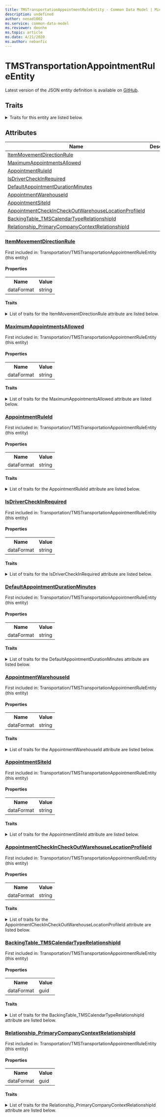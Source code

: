 ```yaml
---
title: TMSTransportationAppointmentRuleEntity - Common Data Model | Microsoft Docs
description: undefined
author: nenad1002
ms.service: common-data-model
ms.reviewer: deonhe
ms.topic: article
ms.date: 4/21/2020
ms.author: nebanfic
---
```


# TMSTransportationAppointmentRuleEntity

  
 Latest version of the JSON entity definition is available on <a href="https://github.com/Microsoft/CDM/tree/master/schemaDocuments/core/operationsCommon/Entities/SupplyChain/Transportation/TMSTransportationAppointmentRuleEntity.cdm.json" target="_blank">GitHub</a>.  

## Traits

<details>
<summary>Traits for this entity are listed below.  
</summary>

**is.CDM.entityVersion**  
  <table><tr><th>Parameter</th><th>Value</th><th>Data type</th><th>Explanation</th></tr><tr><td>versionNumber</td><td>"1.0.0"</td><td>string</td><td>semantic version number of the entity</td></tr></table>

**is.application.releaseVersion**  
  <table><tr><th>Parameter</th><th>Value</th><th>Data type</th><th>Explanation</th></tr><tr><td>releaseVersion</td><td>"10.0.13.0"</td><td>string</td><td>semantic version number of the application introducing this entity</td></tr></table>

</details>

## Attributes

|Name|Description|First Included in Instance|
|---|---|---|
|[ItemMovementDirectionRule](#ItemMovementDirectionRule)||<a href="TMSTransportationAppointmentRuleEntity.md" target="_blank">Transportation/TMSTransportationAppointmentRuleEntity</a>|
|[MaximumAppointmentsAllowed](#MaximumAppointmentsAllowed)||<a href="TMSTransportationAppointmentRuleEntity.md" target="_blank">Transportation/TMSTransportationAppointmentRuleEntity</a>|
|[AppointmentRuleId](#AppointmentRuleId)||<a href="TMSTransportationAppointmentRuleEntity.md" target="_blank">Transportation/TMSTransportationAppointmentRuleEntity</a>|
|[IsDriverCheckInRequired](#IsDriverCheckInRequired)||<a href="TMSTransportationAppointmentRuleEntity.md" target="_blank">Transportation/TMSTransportationAppointmentRuleEntity</a>|
|[DefaultAppointmentDurationMinutes](#DefaultAppointmentDurationMinutes)||<a href="TMSTransportationAppointmentRuleEntity.md" target="_blank">Transportation/TMSTransportationAppointmentRuleEntity</a>|
|[AppointmentWarehouseId](#AppointmentWarehouseId)||<a href="TMSTransportationAppointmentRuleEntity.md" target="_blank">Transportation/TMSTransportationAppointmentRuleEntity</a>|
|[AppointmentSiteId](#AppointmentSiteId)||<a href="TMSTransportationAppointmentRuleEntity.md" target="_blank">Transportation/TMSTransportationAppointmentRuleEntity</a>|
|[AppointmentCheckInCheckOutWarehouseLocationProfileId](#AppointmentCheckInCheckOutWarehouseLocationProfileId)||<a href="TMSTransportationAppointmentRuleEntity.md" target="_blank">Transportation/TMSTransportationAppointmentRuleEntity</a>|
|[BackingTable_TMSCalendarTypeRelationshipId](#BackingTable_TMSCalendarTypeRelationshipId)||<a href="TMSTransportationAppointmentRuleEntity.md" target="_blank">Transportation/TMSTransportationAppointmentRuleEntity</a>|
|[Relationship_PrimaryCompanyContextRelationshipId](#Relationship_PrimaryCompanyContextRelationshipId)||<a href="TMSTransportationAppointmentRuleEntity.md" target="_blank">Transportation/TMSTransportationAppointmentRuleEntity</a>|

### <a href=#ItemMovementDirectionRule name="ItemMovementDirectionRule">ItemMovementDirectionRule</a>

First included in: Transportation/TMSTransportationAppointmentRuleEntity (this entity)  

#### Properties

<table><tr><th>Name</th><th>Value</th></tr><tr><td>dataFormat</td><td>string</td></tr></table>

#### Traits

<details>
<summary>List of traits for the ItemMovementDirectionRule attribute are listed below.</summary>

**is.dataFormat.character**  
**is.dataFormat.big**  
**is.dataFormat.array**  
**is.dataFormat.character**  
**is.dataFormat.array**  
</details>

### <a href=#MaximumAppointmentsAllowed name="MaximumAppointmentsAllowed">MaximumAppointmentsAllowed</a>

First included in: Transportation/TMSTransportationAppointmentRuleEntity (this entity)  

#### Properties

<table><tr><th>Name</th><th>Value</th></tr><tr><td>dataFormat</td><td>string</td></tr></table>

#### Traits

<details>
<summary>List of traits for the MaximumAppointmentsAllowed attribute are listed below.</summary>

**is.dataFormat.character**  
**is.dataFormat.big**  
**is.dataFormat.array**  
**is.dataFormat.character**  
**is.dataFormat.array**  
</details>

### <a href=#AppointmentRuleId name="AppointmentRuleId">AppointmentRuleId</a>

First included in: Transportation/TMSTransportationAppointmentRuleEntity (this entity)  

#### Properties

<table><tr><th>Name</th><th>Value</th></tr><tr><td>dataFormat</td><td>string</td></tr></table>

#### Traits

<details>
<summary>List of traits for the AppointmentRuleId attribute are listed below.</summary>

**is.dataFormat.character**  
**is.dataFormat.big**  
**is.dataFormat.array**  
**is.dataFormat.character**  
**is.dataFormat.array**  
</details>

### <a href=#IsDriverCheckInRequired name="IsDriverCheckInRequired">IsDriverCheckInRequired</a>

First included in: Transportation/TMSTransportationAppointmentRuleEntity (this entity)  

#### Properties

<table><tr><th>Name</th><th>Value</th></tr><tr><td>dataFormat</td><td>string</td></tr></table>

#### Traits

<details>
<summary>List of traits for the IsDriverCheckInRequired attribute are listed below.</summary>

**is.dataFormat.character**  
**is.dataFormat.big**  
**is.dataFormat.array**  
**is.dataFormat.character**  
**is.dataFormat.array**  
</details>

### <a href=#DefaultAppointmentDurationMinutes name="DefaultAppointmentDurationMinutes">DefaultAppointmentDurationMinutes</a>

First included in: Transportation/TMSTransportationAppointmentRuleEntity (this entity)  

#### Properties

<table><tr><th>Name</th><th>Value</th></tr><tr><td>dataFormat</td><td>string</td></tr></table>

#### Traits

<details>
<summary>List of traits for the DefaultAppointmentDurationMinutes attribute are listed below.</summary>

**is.dataFormat.character**  
**is.dataFormat.big**  
**is.dataFormat.array**  
**is.dataFormat.character**  
**is.dataFormat.array**  
</details>

### <a href=#AppointmentWarehouseId name="AppointmentWarehouseId">AppointmentWarehouseId</a>

First included in: Transportation/TMSTransportationAppointmentRuleEntity (this entity)  

#### Properties

<table><tr><th>Name</th><th>Value</th></tr><tr><td>dataFormat</td><td>string</td></tr></table>

#### Traits

<details>
<summary>List of traits for the AppointmentWarehouseId attribute are listed below.</summary>

**is.dataFormat.character**  
**is.dataFormat.big**  
**is.dataFormat.array**  
**is.dataFormat.character**  
**is.dataFormat.array**  
</details>

### <a href=#AppointmentSiteId name="AppointmentSiteId">AppointmentSiteId</a>

First included in: Transportation/TMSTransportationAppointmentRuleEntity (this entity)  

#### Properties

<table><tr><th>Name</th><th>Value</th></tr><tr><td>dataFormat</td><td>string</td></tr></table>

#### Traits

<details>
<summary>List of traits for the AppointmentSiteId attribute are listed below.</summary>

**is.dataFormat.character**  
**is.dataFormat.big**  
**is.dataFormat.array**  
**is.dataFormat.character**  
**is.dataFormat.array**  
</details>

### <a href=#AppointmentCheckInCheckOutWarehouseLocationProfileId name="AppointmentCheckInCheckOutWarehouseLocationProfileId">AppointmentCheckInCheckOutWarehouseLocationProfileId</a>

First included in: Transportation/TMSTransportationAppointmentRuleEntity (this entity)  

#### Properties

<table><tr><th>Name</th><th>Value</th></tr><tr><td>dataFormat</td><td>string</td></tr></table>

#### Traits

<details>
<summary>List of traits for the AppointmentCheckInCheckOutWarehouseLocationProfileId attribute are listed below.</summary>

**is.dataFormat.character**  
**is.dataFormat.big**  
**is.dataFormat.array**  
**is.dataFormat.character**  
**is.dataFormat.array**  
</details>

### <a href=#BackingTable_TMSCalendarTypeRelationshipId name="BackingTable_TMSCalendarTypeRelationshipId">BackingTable_TMSCalendarTypeRelationshipId</a>

First included in: Transportation/TMSTransportationAppointmentRuleEntity (this entity)  

#### Properties

<table><tr><th>Name</th><th>Value</th></tr><tr><td>dataFormat</td><td>guid</td></tr></table>

#### Traits

<details>
<summary>List of traits for the BackingTable_TMSCalendarTypeRelationshipId attribute are listed below.</summary>

**is.dataFormat.character**  
**is.dataFormat.big**  
**is.dataFormat.array**  
**is.dataFormat.guid**  
**means.identity.entityId**  
**is.linkedEntity.identifier**  
Marks the attribute(s) that hold foreign key references to a linked (used as an attribute) entity. This attribute is added to the resolved entity to enumerate the referenced entities.  <table><tr><th>Parameter</th><th>Value</th><th>Data type</th><th>Explanation</th></tr><tr><td>entityReferences</td><td><table><tr><th>entityReference</th><th>attributeReference</th></tr><tr><td><a href="../../../Tables/SupplyChain/Transportation/Group/TMSCalendarType.md" target="_blank">/core/operationsCommon/Tables/SupplyChain/Transportation/Group/TMSCalendarType.cdm.json/TMSCalendarType</a></td><td><a href="../../../Tables/SupplyChain/Transportation/Group/TMSCalendarType.md#RecId" target="_blank">RecId</a></td></tr></table></td><td>entity</td><td>a reference to the constant entity holding the list of entity references</td></tr></table>

**is.dataFormat.guid**  
**is.dataFormat.character**  
**is.dataFormat.array**  
</details>

### <a href=#Relationship_PrimaryCompanyContextRelationshipId name="Relationship_PrimaryCompanyContextRelationshipId">Relationship_PrimaryCompanyContextRelationshipId</a>

First included in: Transportation/TMSTransportationAppointmentRuleEntity (this entity)  

#### Properties

<table><tr><th>Name</th><th>Value</th></tr><tr><td>dataFormat</td><td>guid</td></tr></table>

#### Traits

<details>
<summary>List of traits for the Relationship_PrimaryCompanyContextRelationshipId attribute are listed below.</summary>

**is.dataFormat.character**  
**is.dataFormat.big**  
**is.dataFormat.array**  
**is.dataFormat.guid**  
**means.identity.entityId**  
**is.linkedEntity.identifier**  
Marks the attribute(s) that hold foreign key references to a linked (used as an attribute) entity. This attribute is added to the resolved entity to enumerate the referenced entities.  <table><tr><th>Parameter</th><th>Value</th><th>Data type</th><th>Explanation</th></tr><tr><td>entityReferences</td><td><table><tr><th>entityReference</th><th>attributeReference</th></tr><tr><td><a href="../../../Tables/Finance/Ledger/Main/CompanyInfo.md" target="_blank">/core/operationsCommon/Tables/Finance/Ledger/Main/CompanyInfo.cdm.json/CompanyInfo</a></td><td><a href="../../../Tables/Finance/Ledger/Main/CompanyInfo.md#RecId" target="_blank">RecId</a></td></tr></table></td><td>entity</td><td>a reference to the constant entity holding the list of entity references</td></tr></table>

**is.dataFormat.guid**  
**is.dataFormat.character**  
**is.dataFormat.array**  
</details>
